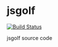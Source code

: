 # jsgolf
[![Build Status](https://travis-ci.org/adamjc/jsgolf.svg?branch=master)](https://travis-ci.org/adamjc/jsgolf)

jsgolf source code
